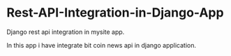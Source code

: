 # Rest-API-Integration-in-Django-App
Django rest api integration in mysite app.

In this app i have integrate bit coin news api in django application.

